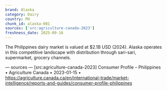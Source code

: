 ```yaml
---
brand: Alaska
category: Dairy
country: PH
chunk_id: alaska-001
sources: ['src:agriculture-canada-2023']
freshness_date: 2025-09-16
---
```


The Philippines dairy market is valued at $2.1B USD (2024). Alaska operates in this competitive landscape with distribution through sari-sari, supermarket, grocery channels.

— sources —
[src:agriculture-canada-2023] Consumer Profile – Philippines • Agriculture Canada • 2023-01-15 • https://agriculture.canada.ca/en/international-trade/market-intelligence/reports-and-guides/consumer-profile-philippines

